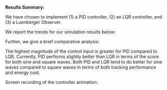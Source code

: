 **Results Summary:**

We have chosen to implement (1) a PID controller, (2) an LQR controller, and (3) a Luenberger Observer. 

We report the trends for our simulation results below:



Further, we give a brief comparative analysis:

The highest magnitude of the control input is greater for PID compared to LQR. 
Currently, PID performs slightly better than LQR in terms of the score for both sine and square waves. 
Both PID and LQR tend to do better for sine waves compared to square waves in terms of both tracking performance and energy cost. 

Screen recording of the controller animation:
